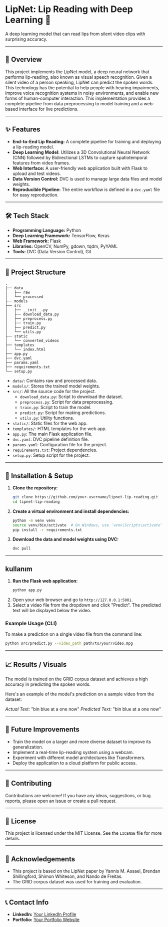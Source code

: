 # LipNet: Lip Reading with Deep Learning 👄

A deep learning model that can read lips from silent video clips with surprising accuracy.

-----

## 📖 Overview

This project implements the LipNet model, a deep neural network that performs lip-reading, also known as visual speech recognition. Given a silent video of a person speaking, LipNet can predict the spoken words. This technology has the potential to help people with hearing impairments, improve voice recognition systems in noisy environments, and enable new forms of human-computer interaction. This implementation provides a complete pipeline from data preprocessing to model training and a web-based interface for live predictions.

-----

## ✨ Features

  * **End-to-End Lip Reading:** A complete pipeline for training and deploying a lip-reading model.
  * **Deep Learning Model:** Utilizes a 3D Convolutional Neural Network (CNN) followed by Bidirectional LSTMs to capture spatiotemporal features from video frames.
  * **Web Interface:** A user-friendly web application built with Flask to upload and test videos.
  * **Data Version Control:** DVC is used to manage large data files and model weights.
  * **Reproducible Pipeline:** The entire workflow is defined in a `dvc.yaml` file for easy reproduction.

-----

## 🛠️ Tech Stack

  * **Programming Language:** Python
  * **Deep Learning Framework:** TensorFlow, Keras
  * **Web Framework:** Flask
  * **Libraries:** OpenCV, NumPy, gdown, tqdm, PyYAML
  * **Tools:** DVC (Data Version Control), Git

-----

## 📂 Project Structure

```
.
├── data
│   ├── raw
│   └── processed
├── models
├── src
│   ├── __init__.py
│   ├── download_data.py
│   ├── preprocess.py
│   ├── train.py
│   ├── predict.py
│   └── utils.py
├── static
│   └── converted_videos
├── templates
│   └── index.html
├── app.py
├── dvc.yaml
├── params.yaml
├── requirements.txt
└── setup.py
```

  * `data/`: Contains raw and processed data.
  * `models/`: Stores the trained model weights.
  * `src/`: All the source code for the project.
      * `download_data.py`: Script to download the dataset.
      * `preprocess.py`: Script for data preprocessing.
      * `train.py`: Script to train the model.
      * `predict.py`: Script for making predictions.
      * `utils.py`: Utility functions.
  * `static/`: Static files for the web app.
  * `templates/`: HTML templates for the web app.
  * `app.py`: The main Flask application file.
  * `dvc.yaml`: DVC pipeline definition file.
  * `params.yaml`: Configuration file for the project.
  * `requirements.txt`: Project dependencies.
  * `setup.py`: Setup script for the project.

-----

## 🚀 Installation & Setup

1.  **Clone the repository:**

    ```bash
    git clone https://github.com/your-username/lipnet-lip-reading.git
    cd lipnet-lip-reading
    ```

2.  **Create a virtual environment and install dependencies:**

    ```bash
    python -m venv venv
    source venv/bin/activate  # On Windows, use `venv\Scripts\activate`
    pip install -r requirements.txt
    ```

3.  **Download the data and model weights using DVC:**

    ```bash
    dvc pull
    ```

-----

## kullanım

1.  **Run the Flask web application:**
    ```bash
    python app.py
    ```
2.  Open your web browser and go to `http://127.0.0.1:5001`.
3.  Select a video file from the dropdown and click "Predict". The predicted text will be displayed below the video.

### Example Usage (CLI)

To make a prediction on a single video file from the command line:

```bash
python src/predict.py --video_path path/to/your/video.mpg
```

-----

## 📈 Results / Visuals

The model is trained on the GRID corpus dataset and achieves a high accuracy in predicting the spoken words.

Here's an example of the model's prediction on a sample video from the dataset:

*Actual Text:* "bin blue at a one now"
*Predicted Text:* "bin blue at a one now"

-----

## 🔮 Future Improvements

  * Train the model on a larger and more diverse dataset to improve its generalization.
  * Implement a real-time lip-reading system using a webcam.
  * Experiment with different model architectures like Transformers.
  * Deploy the application to a cloud platform for public access.

-----

## 🤝 Contributing

Contributions are welcome\! If you have any ideas, suggestions, or bug reports, please open an issue or create a pull request.

-----

## 📜 License

This project is licensed under the MIT License. See the `LICENSE` file for more details.

-----

## 🙏 Acknowledgements

  * This project is based on the LipNet paper by Yannis M. Assael, Brendan Shillingford, Shimon Whiteson, and Nando de Freitas.
  * The GRID corpus dataset was used for training and evaluation.

-----

## 📞 Contact Info

  * **LinkedIn:** [Your LinkedIn Profile](https://www.google.com/search?q=www.linkedin.com/in/raman-singh-brar)
  * **Portfolio:** [Your Portfolio Website](https://www.google.com/search?q=https://raman-brar-iitd.github.io/Website/)
